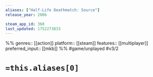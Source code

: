 ```yaml
---
aliases: ["Half-Life Deathmatch: Source"]
release_year: 2006

steam_app_id: 360
last_updated: 1752273833
---
```

%%
genres:: [[action]]
platform:: [[steam]]
features:: [[multiplayer]]
preferred_input:: [[mkb]]
%%
#game/unplayed
#v3/2

# `=this.aliases[0]`